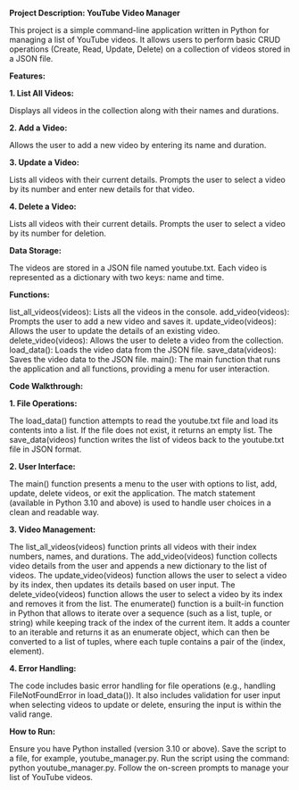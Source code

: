 **Project Description: YouTube Video Manager**

This project is a simple command-line application written in Python for managing a list of YouTube videos. 
It allows users to perform basic CRUD operations (Create, Read, Update, Delete) on a collection of videos stored in a JSON file.

**Features:**

**1. List All Videos:**

Displays all videos in the collection along with their names and durations.

**2. Add a Video:**

Allows the user to add a new video by entering its name and duration.

**3. Update a Video:**

Lists all videos with their current details.
Prompts the user to select a video by its number and enter new details for that video.

**4. Delete a Video:**

Lists all videos with their current details.
Prompts the user to select a video by its number for deletion.

**Data Storage:**

The videos are stored in a JSON file named youtube.txt. Each video is represented as a dictionary with two keys: name and time.

**Functions:**

list_all_videos(videos): Lists all the videos in the console.
add_video(videos): Prompts the user to add a new video and saves it.
update_video(videos): Allows the user to update the details of an existing video.
delete_video(videos): Allows the user to delete a video from the collection.
load_data(): Loads the video data from the JSON file.
save_data(videos): Saves the video data to the JSON file.
main(): The main function that runs the application and all functions, providing a menu for user interaction.

**Code Walkthrough:**

**1. File Operations:**

The load_data() function attempts to read the youtube.txt file and load its contents into a list. If the file does not exist, it returns an empty list.
The save_data(videos) function writes the list of videos back to the youtube.txt file in JSON format.

**2. User Interface:**

The main() function presents a menu to the user with options to list, add, update, delete videos, or exit the application.
The match statement (available in Python 3.10 and above) is used to handle user choices in a clean and readable way.

**3. Video Management:**

The list_all_videos(videos) function prints all videos with their index numbers, names, and durations.
The add_video(videos) function collects video details from the user and appends a new dictionary to the list of videos.
The update_video(videos) function allows the user to select a video by its index, then updates its details based on user input.
The delete_video(videos) function allows the user to select a video by its index and removes it from the list.
The enumerate() function is a built-in function in Python that allows to iterate over a sequence (such as a list, tuple, or string) while keeping track of the index of the current item. 
It adds a counter to an iterable and returns it as an enumerate object, which can then be converted to a list of tuples, where each tuple contains a pair of the (index, element).



**4. Error Handling:**

The code includes basic error handling for file operations (e.g., handling FileNotFoundError in load_data()).
It also includes validation for user input when selecting videos to update or delete, ensuring the input is within the valid range.

**How to Run:**

Ensure you have Python installed (version 3.10 or above).
Save the script to a file, for example, youtube_manager.py.
Run the script using the command: python youtube_manager.py.
Follow the on-screen prompts to manage your list of YouTube videos.
